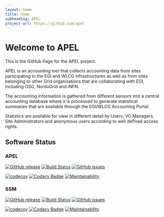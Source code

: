 ```yaml
---
layout: home
title: Home
subheading: APEL
project-url: https://github.com/apel
---
```


# Welcome to APEL

This is the GitHub Page for the APEL project.

APEL is an accounting tool that collects accounting data from sites participating in the EGI and WLCG infrastructures as well as from sites belonging to other Grid organisations that are collaborating with EGI, including OSG, NorduGrid and INFN.

The accounting information is gathered from different sensors into a central accounting database where it is processed to generate statistical summaries that are available through the EGI/WLCG Accounting Portal.

Statistics are available for view in different detail by Users, VO Managers, Site Administrators and anonymous users according to well defined access rights. 

## Software Status

### APEL
[![GitHub release](https://img.shields.io/github/release/apel/apel.svg)](https://github.com/apel/apel/releases/latest)
[![Build Status](https://travis-ci.org/apel/apel.svg?branch=dev)](https://travis-ci.org/apel/apel)
[![GitHub issues](https://img.shields.io/github/issues-raw/apel/apel.svg)](https://github.com/apel/apel/issues)

[![codecov](https://codecov.io/gh/apel/apel/branch/dev/graph/badge.svg?token=YetTFdOZo0)](https://codecov.io/gh/apel/apel)
[![Codacy Badge](https://app.codacy.com/project/badge/Grade/a8cdc36c46b241e6a77428fbfb6f23bd)](https://app.codacy.com/gh/apel/apel/dashboard)
[![Maintainability](https://api.codeclimate.com/v1/badges/03094b74f5fc4f728bc7/maintainability)](https://codeclimate.com/github/apel/apel/maintainability)

### SSM
[![GitHub release](https://img.shields.io/github/release/apel/ssm.svg)](https://github.com/apel/ssm/releases/latest)
[![Build Status](https://travis-ci.org/apel/ssm.svg?branch=dev)](https://travis-ci.org/apel/ssm)
[![GitHub issues](https://img.shields.io/github/issues-raw/apel/ssm.svg)](https://github.com/apel/ssm/issues)

[![codecov](https://codecov.io/gh/apel/ssm/branch/dev/graph/badge.svg?token=ySjD8zgHKP)](https://codecov.io/gh/apel/ssm)
[![Codacy Badge](https://app.codacy.com/project/badge/Grade/9d2b1c88ab844f0081e5fafab49b269d)](https://app.codacy.com/gh/apel/ssm/dashboard)
[![Maintainability](https://api.codeclimate.com/v1/badges/34aa04f3583afce2ceb2/maintainability)](https://codeclimate.com/github/apel/ssm/maintainability)
